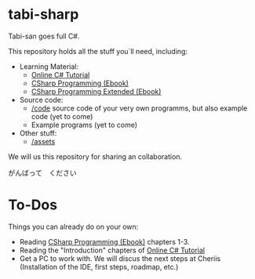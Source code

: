 # tabi-sharp
Tabi-san goes full C#. 

This repository holds all the stuff you´ll need, including:
* Learning Material:
    * [Online C# Tutorial](https://www.guru99.com/c-sharp-tutorial.html)
    * [CSharp Programming (Ebook)](CSharpPogramming.pdf)
    * [CSharp Programming Extended (Ebook)](CSharpPogramming_Extended.pdf)
* Source code:
    * [/code](/code) source code of your very own programms, but also example code (yet to come)
    * Example programs (yet to come)
* Other stuff:
    * [/assets](/assets)

We will us this repository for sharing an collaboration.

がんばって　ください

# To-Dos
Things you can already do on your own:
* Reading [CSharp Programming (Ebook)](CSharpPogramming.pdf) chapters 1-3.
* Reading the "Introduction" chapters of [Online C# Tutorial](https://www.guru99.com/c-sharp-tutorial.html) 
* Get a PC to work with. We will discus the next steps at Cheriis (Installation of the IDE, first steps, roadmap, etc.) 